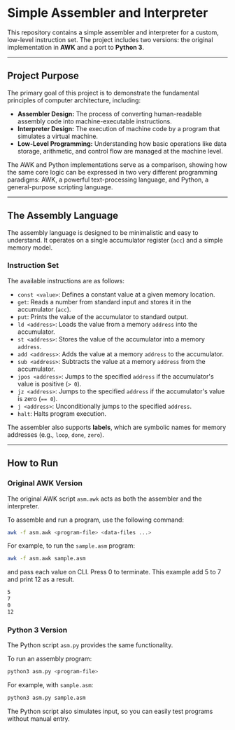 # Simple Assembler and Interpreter

This repository contains a simple assembler and interpreter for a custom, low-level instruction set. The project includes two versions: the original implementation in **AWK** and a port to **Python 3**.

-----

## Project Purpose

The primary goal of this project is to demonstrate the fundamental principles of computer architecture, including:

  * **Assembler Design:** The process of converting human-readable assembly code into machine-executable instructions.
  * **Interpreter Design:** The execution of machine code by a program that simulates a virtual machine.
  * **Low-Level Programming:** Understanding how basic operations like data storage, arithmetic, and control flow are managed at the machine level.

The AWK and Python implementations serve as a comparison, showing how the same core logic can be expressed in two very different programming paradigms: AWK, a powerful text-processing language, and Python, a general-purpose scripting language.

-----

## The Assembly Language

The assembly language is designed to be minimalistic and easy to understand. It operates on a single accumulator register (`acc`) and a simple memory model.

### Instruction Set

The available instructions are as follows:

  * `const <value>`: Defines a constant value at a given memory location.
  * `get`: Reads a number from standard input and stores it in the accumulator (`acc`).
  * `put`: Prints the value of the accumulator to standard output.
  * `ld <address>`: Loads the value from a memory `address` into the accumulator.
  * `st <address>`: Stores the value of the accumulator into a memory `address`.
  * `add <address>`: Adds the value at a memory `address` to the accumulator.
  * `sub <address>`: Subtracts the value at a memory `address` from the accumulator.
  * `jpos <address>`: Jumps to the specified `address` if the accumulator's value is positive (`> 0`).
  * `jz <address>`: Jumps to the specified `address` if the accumulator's value is zero (`== 0`).
  * `j <address>`: Unconditionally jumps to the specified `address`.
  * `halt`: Halts program execution.

The assembler also supports **labels**, which are symbolic names for memory addresses (e.g., `loop`, `done`, `zero`).

-----

## How to Run

### Original AWK Version

The original AWK script `asm.awk` acts as both the assembler and the interpreter.

To assemble and run a program, use the following command:

```sh
awk -f asm.awk <program-file> <data-files ...>
```

For example, to run the `sample.asm` program:

```sh
awk -f asm.awk sample.asm
```

and pass each value on CLI. Press 0 to terminate. This example add 5 to 7 and print 12 as a result.

```sh
5
7
0
12
```

### Python 3 Version

The Python script `asm.py` provides the same functionality.

To run an assembly program:

```sh
python3 asm.py <program-file>
```

For example, with `sample.asm`:

```sh
python3 asm.py sample.asm
```

The Python script also simulates input, so you can easily test programs without manual entry.

